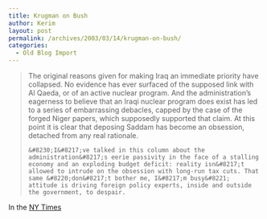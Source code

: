 ```yaml
---
title: Krugman on Bush
author: Kerim
layout: post
permalink: /archives/2003/03/14/krugman-on-bush/
categories:
  - Old Blog Import
---
```


>   The original reasons given for making Iraq an immediate priority have collapsed. No evidence has ever surfaced of the supposed link with Al Qaeda, or of an active nuclear program. And the administration&#8217;s eagerness to believe that an Iraqi nuclear program does exist has led to a series of embarrassing debacles, capped by the case of the forged Niger papers, which supposedly supported that claim. At this point it is clear that deposing Saddam has become an obsession, detached from any real rationale.  
>   
>   
>     &#8230;I&#8217;ve talked in this column about the administration&#8217;s eerie passivity in the face of a stalling economy and an exploding budget deficit: reality isn&#8217;t allowed to intrude on the obsession with long-run tax cuts. That same &#8220;don&#8217;t bother me, I&#8217;m busy&#8221; attitude is driving foreign policy experts, inside and outside the government, to despair.
>   


In the <a href="http://www.nytimes.com/2003/03/14/opinion/14KRUG.html" onclick="_gaq.push(['_trackEvent', 'outbound-article', 'http://www.nytimes.com/2003/03/14/opinion/14KRUG.html', 'NY Times']);" >NY Times</a>

